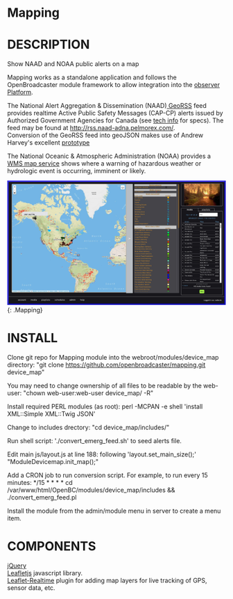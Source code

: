 Mapping
=====

DESCRIPTION
===========
Show NAAD and NOAA public alerts on a map

Mapping works as a standalone application and follows the OpenBroadcaster module framework to allow integration into the <a href="https://github.com/openbroadcaster/observer"> observer Platform</a>.

The National Alert Aggregation & Dissemination (NAAD)<a href="https://alerts.pelmorex.com/other-resource/"> GeoRSS</a> feed provides realtime Active Public Safety Messages (CAP-CP) alerts issued by Authorized Government Agencies for Canada (see <a href="https://alerts.pelmorex.com/techinfo/">tech info</a> for specs). The feed may be found at <a href="http://rss.naad-adna.pelmorex.com/">http://rss.naad-adna.pelmorex.com/</a>.<br> Conversion of the GeoRSS feed into geoJSON makes use of Andrew Harvey's excellent <a href="https://github.com/andrewharvey/map.rfs"> prototype</a>

The National Oceanic & Atmospheric Administration (NOAA) provides a <a href="https://idpgis.ncep.noaa.gov/arcgis/rest/services/NWS_Forecasts_Guidance_Warnings/watch_warn_adv/MapServer">WMS map service</a> shows where a warning of hazardous weather or hydrologic event is occurring, imminent or likely.

![ Mapping](img/mapping.jpg ){: .Mapping}

INSTALL
=====
Clone git repo for Mapping module into the webroot/modules/device_map directory: 
 "git clone https://github.com/openbroadcaster/mapping.git device_map"

You may need to change ownership of all files to be readable by the web-user:
 "chown web-user:web-user device_map/ -R"

Install required PERL modules (as root):
perl -MCPAN -e shell 'install XML::Simple XML::Twig JSON'

Change to includes drectory:
 "cd device_map/includes/"
	
Run shell script:
 './convert_emerg_feed.sh' to seed alerts file.

Edit main js/layout.js at line 188:
     following 'layout.set_main_size();'
	"ModuleDevicemap.init_map();"

Add a CRON job to run conversion script. For example, to run every 15 minutes:
 */15 * * * * cd /var/www/html/OpenBC/modules/device_map/includes && ./convert_emerg_feed.pl

Install the module from the admin/module menu in server to create a menu item.

COMPONENTS
============
<a href="http://jquery.com">jQuery</a><br>
<a href="http://leafletjs.com">Leafletjs</a> javascript library.<br>
<a href="https://github.com/perliedman/leaflet-realtime">Leaflet-Realtime</a> plugin for adding map layers for live tracking of GPS, sensor data, etc.



